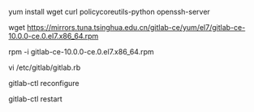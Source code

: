 yum install wget curl policycoreutils-python openssh-server


wget https://mirrors.tuna.tsinghua.edu.cn/gitlab-ce/yum/el7/gitlab-ce-10.0.0-ce.0.el7.x86_64.rpm

rpm -i gitlab-ce-10.0.0-ce.0.el7.x86_64.rpm

vi /etc/gitlab/gitlab.rb

gitlab-ctl reconfigure

gitlab-ctl restart 